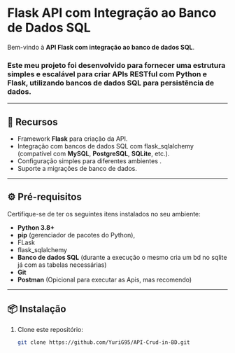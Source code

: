 # Flask API com Integração ao Banco de Dados SQL

Bem-vindo à **API Flask com integração ao banco de dados SQL**. 

### Este meu projeto foi desenvolvido para fornecer uma estrutura simples e escalável para criar APIs RESTful com Python e Flask, utilizando bancos de dados SQL para persistência de dados.

---

## 🚀 **Recursos**
- Framework **Flask** para criação da API.
- Integração com bancos de dados SQL com flask_sqlalchemy (compatível com **MySQL**, **PostgreSQL**, **SQLite**, etc.).
- Configuração simples para diferentes ambientes .
- Suporte a migrações de banco de dados.

---

## ⚙️ **Pré-requisitos**
Certifique-se de ter os seguintes itens instalados no seu ambiente:
- **Python 3.8+**
- **pip** (gerenciador de pacotes do Python),
- FLask
- flask_sqlalchemy
- **Banco de dados SQL** (durante a execução o mesmo cria um bd no sqlite já com as tabelas necessárias)
- **Git**
- **Postman** (Opicional para executar as Apis, mas recomendo)

---

## 📦 **Instalação**
1. Clone este repositório:
   ```bash
   git clone https://github.com/YuriG95/API-Crud-in-BD.git
